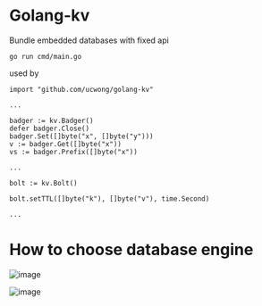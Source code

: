 # Golang-kv
Bundle embedded databases with fixed api

```
go run cmd/main.go
```

used by 
```
import "github.com/ucwong/golang-kv"

...

badger := kv.Badger()
defer badger.Close()
badger.Set([]byte("x", []byte("y")))
v := badger.Get([]byte("x"))
vs := badger.Prefix([]byte("x"))

...

bolt := kv.Bolt()

bolt.setTTL([]byte("k"), []byte("v"), time.Second)

...

```
# How to choose database engine
![image](https://user-images.githubusercontent.com/22344498/111969569-5aede600-8b35-11eb-8580-8cd1baf2bbb1.png)

![image](https://user-images.githubusercontent.com/22344498/111968369-07c76380-8b34-11eb-90f3-26b0a2a85624.png)
